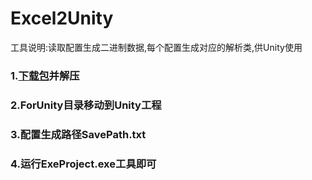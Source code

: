 # Excel2Unity
工具说明:读取配置生成二进制数据,每个配置生成对应的解析类,供Unity使用

### 1.[下载包](https://github.com/1287375661/Excel2Unity/releases/tag/1.0)并解压
### 2.ForUnity目录移动到Unity工程
### 3.配置生成路径SavePath.txt
### 4.运行ExeProject.exe工具即可
